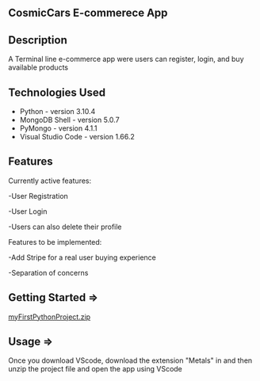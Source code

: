 ## CosmicCars E-commerece App
## Description
A Terminal line e-commerce app were users can register, login, and buy available products

## Technologies Used
- Python - version 3.10.4
- MongoDB Shell - version 5.0.7
- PyMongo - version 4.1.1
- Visual Studio Code - version 1.66.2

## Features
Currently active features:

-User Registration

-User Login 

-Users can also delete their profile

Features to be implemented:

-Add Stripe for a real user buying experience

-Separation of concerns

## Getting Started =>

[myFirstPythonProject.zip](https://github.com/CosmicStarr/myFirstPythonProject/files/8880333/myFirstPythonProject.zip)

## Usage =>

Once you download VScode, download the extension "Metals" in and then unzip the project file and open the app using VScode
